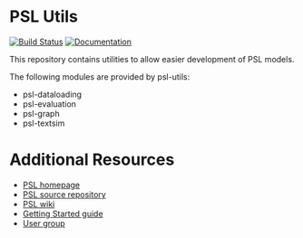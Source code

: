 PSL Utils
===

[![Build Status](https://travis-ci.org/linqs/psl-utils.svg?branch=master)](https://travis-ci.org/linqs/psl-utils)
[![Documentation](https://img.shields.io/badge/docs-stable-brightgreen.svg)](https://linqs-data.soe.ucsc.edu/psl-docs/docs/psl-utils/master-head/index.html)

This repository contains utilities to allow easier development of PSL models.

The following modules are provided by psl-utils:
 - psl-dataloading
 - psl-evaluation
 - psl-graph
 - psl-textsim

Additional Resources
====================

- [PSL homepage](http://psl.cs.umd.edu)
- [PSL source repository](https://github.com/linqs/psl)
- [PSL wiki](https://github.com/eriq-augustine/psl/wiki)
- [Getting Started guide](https://github.com/eriq-augustine/psl/wiki/Core-Topics)
- [User group](https://groups.google.com/forum/#!forum/psl-users)
